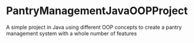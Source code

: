 # PantryManagementJavaOOPProject
A simple project in Java using different OOP concepts to create a pantry management system with a whole number of features
